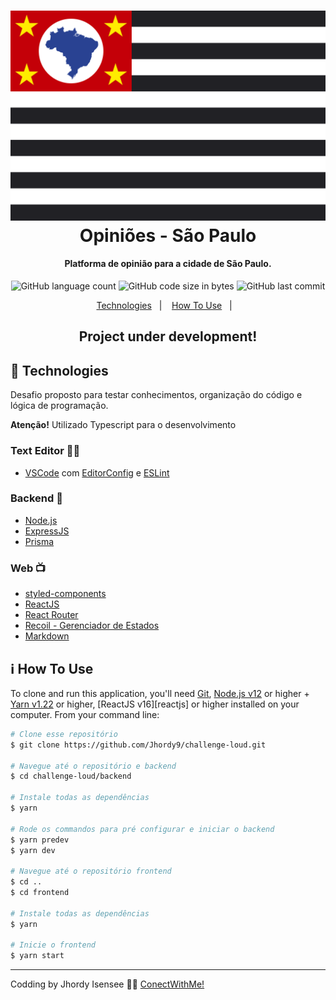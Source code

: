 <h1 align="center">
    <img alt="GoStack" src="https://github.com/Jhordy9/challenge-loud/blob/master/frontend/assets/sp.svg" />
    <br>
    Opiniões - São Paulo
</h1>

<h4 align="center">
  Platforma de opinião para a cidade de São Paulo.
</h4>
<p align="center">
  
  <img alt="GitHub language count" src="https://img.shields.io/github/languages/count/jhordy9/challenge-loud">
  
  <img alt="GitHub code size in bytes" src="https://img.shields.io/github/languages/code-size/jhordy9/challenge-loud">
  
  <img alt="GitHub last commit" src="https://img.shields.io/github/last-commit/jhordy9/challenge-loud">
 

<p align="center">
  <a href="#rocket-technologies">Technologies</a>&nbsp;&nbsp;&nbsp;|&nbsp;&nbsp;&nbsp;
  <a href="#information_source-how-to-use">How To Use</a>&nbsp;&nbsp;&nbsp;|&nbsp;&nbsp;&nbsp;
</p>

<h2 align="center"> Project under development! </h2>

## :rocket: Technologies

Desafio proposto para testar conhecimentos, organização do código e lógica de programação.

<p><b>Atenção!</b> Utilizado Typescript para o desenvolvimento</p>

<h3>Text Editor 👨‍💻</h3>

-  [VSCode][vc] com [EditorConfig][vceditconfig] e [ESLint][vceslint]

<h3>Backend 💾</h3>

-  [Node.js](https://nodejs.org/en/)
-  [ExpressJS](https://expressjs.com/)
-  [Prisma](https://www.prisma.io/)

<h3>Web 📺</h3>

-  [styled-components](https://www.styled-components.com/)
-  [ReactJS](https://reactjs.org/)
-  [React Router](https://github.com/ReactTraining/react-router)
-  [Recoil - Gerenciador de Estados](https://recoiljs.org/)
-  [Markdown](https://github.com/andrerpena/react-mde)

## :information_source: How To Use

To clone and run this application, you'll need [Git](https://git-scm.com), [Node.js v12][nodejs] or higher + [Yarn v1.22][yarn] or higher, [ReactJS v16][reactjs] or higher installed on your computer. From your command line:

```bash
# Clone esse repositório
$ git clone https://github.com/Jhordy9/challenge-loud.git

# Navegue até o repositório e backend
$ cd challenge-loud/backend

# Instale todas as dependências
$ yarn

# Rode os commandos para pré configurar e iniciar o backend
$ yarn predev
$ yarn dev

# Navegue até o repositório frontend
$ cd ..
$ cd frontend

# Instale todas as dependências
$ yarn

# Inicie o frontend
$ yarn start
```

---

Codding by Jhordy Isensee 👨‍💻 [ConectWithMe!](https://www.linkedin.com/in/jhordyisensee/)

[nodejs]: https://nodejs.org/
[yarn]: https://yarnpkg.com/
[vc]: https://code.visualstudio.com/
[vceditconfig]: https://marketplace.visualstudio.com/items?itemName=EditorConfig.EditorConfig
[vceslint]: https://marketplace.visualstudio.com/items?itemName=dbaeumer.vscode-eslint
